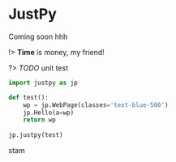 # JustPy

Coming soon
hhh

!> **Time** is money, my friend!

?> _TODO_ unit test

```python
import justpy as jp

def test():
    wp = jp.WebPage(classes='text-blue-500')
    jp.Hello(a=wp)
    return wp
    
jp.justpy(test)
```

stam